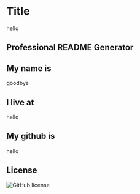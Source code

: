 
  
  # Title
  hello

## Professional README Generator

  ## My name is 
  goodbye

  ## I live at
  hello

  ## My github is
  hello

  ## License
  ![GitHub license](https://img.shields.io/badge/license-MIT-blue.svg)

